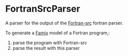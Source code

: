 # FortranSrcParser
A parser for the output of the [Fortran-src](https://hackage.haskell.org/package/fortran-src) fortran parser.

To generate a [Famix](https://github.com/moosetechnology/Famix) model of a Fortran program,:
1. parse the program with Fortran-src
2. parse the result with this parser
